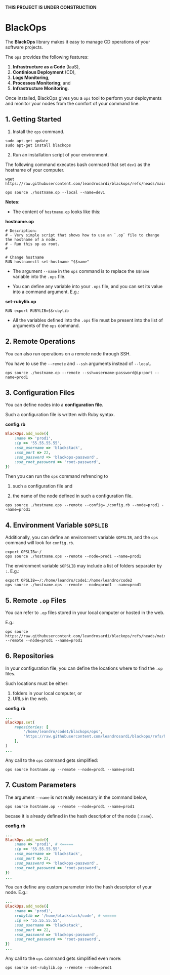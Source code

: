 **THIS PROJECT IS UNDER CONSTRUCTION**

# BlackOps

The **BlackOps** library makes it easy to manage CD operations of your software projects.

The `ops` provides the following features: 

1. **Infrastructure as a Code** (IaaS),
2. **Continious Deployment** (CD),
3. **Logs Monitoring**, 
4. **Processes Monitoring**; and
5. **Infrastructure Monitoring**.

Once installed, BlackOps gives you a `ops` tool to perform your deployments and monitor your nodes from the comfort of your command line.

## 1. Getting Started

1. Install the `ops` command.

```
sudo apt-get update
sudo apt-get install blackops
```

2. Run an installation script of your environment.

The following command executes bash command that set `dev1` as the hostname of your computer. 

```
wget https://raw.githubusercontent.com/leandrosardi/blackops/refs/heads/main/ops/hostname.op

ops source ./hostname.op --local --name=dev1
```

**Notes:**

- The content of `hostname.op` looks like this:

**hostname.op**

```
# Description:
# - Very simple script that shows how to use an `.op` file to change the hostname of a node.
# - Run this op as root.
# 

# Change hostname
RUN hostnamectl set-hostname "$$name"
```

- The argument `--name` in the `ops` command is to replace the `$$name` variable into the `.ops` file.

- You can define any variable into your `.ops` file, and you can set its value into a command argument. 
E.g.: 

**set-rubylib.op**

```
RUN export RUBYLIB=$$rubylib
```

- All the variables defined into the `.ops` file must be present into the list of arguments of the `ops` command.

## 2. Remote Operations

You can also run operations on a remote node through SSH.

You have to use the `--remote` and `--ssh` arguments instead of `--local`.

```
ops source ./hostname.op --remote --ssh=username:password@ip:port --name=prod1
```

## 3. Configuration Files

You can define nodes into a **configuration file**.

Such a configuration file is written with Ruby syntax.

**config.rb**

```ruby
BlackOps.add_node({
    :name => 'prod1',         
    :ip => '55.55.55.55',
    :ssh_username => 'blackstack',
    :ssh_port => 22,
    :ssh_password => 'blackops-password',
    :ssh_root_password => 'root-password',
})
```

Then you can run the `ops` command refrencing to 

1. such a configuration file and 

2. the name of the node defined in such a configuration file.

```
ops source ./hostname.ops --remote --config=./config.rb --node=prod1 --name=prod1
```

## 4. Environment Variable `$OPSLIB`

Additionally, you can define an environment variable `$OPSLIB`, and the `ops` command will look for `config.rb`.

```
export OPSLIB=~/
ops source ./hostname.ops --remote --node=prod1 --name=prod1
```

The environment variable `$OPSLIB` may include a list of folders separater by `:`. E.g.:

```
export OPSLIB=~/:/home/leandro/code1:/home/leandro/code2
ops source ./hostname.ops --remote --node=prod1 --name=prod1
```

## 5. Remote `.op` Files

You can refer to `.op` files stored in your local computer or hosted in the web.

E.g.:

```
ops source https://raw.githubusercontent.com/leandrosardi/blackops/refs/heads/main/ops/hostname.op --remote --node=prod1 --name=prod1
```

## 6. Repositories

In your configuration file, you can define the locations where to find the `.op` files.

Such locations must be either:

1. folders in your local computer, or
2. URLs in the web.

**config.rb**

```ruby
...
BlackOps.set(
    repositories: [
        '/home/leandro/code1/blackops/ops',
        'https://raw.githubusercontent.com/leandrosardi/blackops/refs/heads/main/ops',
    ],
)
...
```

Any call to the `ops` command gets simplified:

```
ops source hostname.op --remote --node=prod1 --name=prod1
```

## 7. Custom Parameters

The argument `--name` is not really necessary in the command below, 

```
ops source hostname.op --remote --node=prod1 --name=prod1
```

becase it is already defined in the hash descriptior of the node (`:name`).

**config.rb**

```ruby
...
BlackOps.add_node({
    :name => 'prod1', # <=====
    :ip => '55.55.55.55',
    :ssh_username => 'blackstack',
    :ssh_port => 22,
    :ssh_password => 'blackops-password',
    :ssh_root_password => 'root-password',
})
...
```

You can define any custom parameter into the hash descriptor of your node. E.g.:

```ruby
...
BlackOps.add_node({
    :name => 'prod1', 
    :rubylib => '/home/blackstack/code', # <=====
    :ip => '55.55.55.55',
    :ssh_username => 'blackstack',
    :ssh_port => 22,
    :ssh_password => 'blackops-password',
    :ssh_root_password => 'root-password',
})
...
```

Any call to the `ops` command gets simplified even more:

```
ops source set-rubylib.op --remote --node=prod1
```

